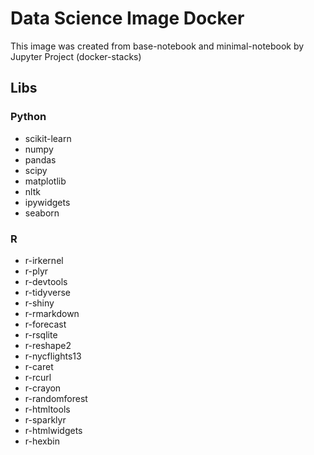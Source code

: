 # Data Science Image Docker

This image was created from base-notebook and minimal-notebook by Jupyter Project (docker-stacks) 

## Libs


### Python

+ scikit-learn
+ numpy
+ pandas
+ scipy
+ matplotlib
+ nltk
+ ipywidgets
+ seaborn

### R

+ r-irkernel
+ r-plyr
+ r-devtools
+ r-tidyverse
+ r-shiny
+ r-rmarkdown
+ r-forecast
+ r-rsqlite
+ r-reshape2
+ r-nycflights13
+ r-caret
+ r-rcurl
+ r-crayon
+ r-randomforest
+ r-htmltools
+ r-sparklyr
+ r-htmlwidgets
+ r-hexbin


